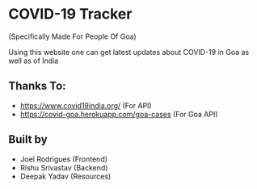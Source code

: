 # COVID-19 Tracker
(Specifically Made For People Of Goa)

Using this website one can get latest updates about COVID-19 in Goa as well as of India 

## Thanks To:
- https://www.covid19india.org/ (For API)
- https://covid-goa.herokuapp.com/goa-cases (For Goa API)

## Built by
- Joel Rodrigues (Frontend)
- Rishu Srivastav (Backend)
- Deepak Yadav (Resources)

